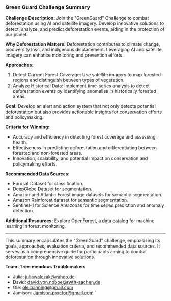### Green Guard Challenge Summary

**Challenge Description:**
Join the "GreenGuard" Challenge to combat deforestation using AI and satellite imagery. Develop innovative solutions to detect, analyze, and predict deforestation events, aiding in the protection of our planet.

**Why Deforestation Matters:**
Deforestation contributes to climate change, biodiversity loss, and indigenous displacement. Leveraging AI and satellite imagery can enhance monitoring and prevention efforts.

**Approaches:**
1. Detect Current Forest Coverage: Use satellite imagery to map forested regions and distinguish between types of vegetation.
2. Analyze Historical Data: Implement time-series analysis to detect deforestation events by identifying anomalies in historically forested areas.

**Goal:**
Develop an alert and action system that not only detects potential deforestation but also provides actionable insights for conservation efforts and policymaking.

**Criteria for Winning:**
- Accuracy and efficiency in detecting forest coverage and assessing health.
- Effectiveness in predicting deforestation and differentiating between forested and non-forested areas.
- Innovation, scalability, and potential impact on conservation and policymaking efforts.

**Recommended Data Sources:**
- Eurosat Dataset for classification.
- DeepGlobe Dataset for segmentation.
- Amazon and Atlantic Forest image datasets for semantic segmentation.
- Amazon Rainforest dataset for semantic segmentation.
- Sentinel-1 for Science Amazonas for time series prediction and anomaly detection.

**Additional Resources:**
Explore OpenForest, a data catalog for machine learning in forest monitoring.

---

This summary encapsulates the "GreenGuard" challenge, emphasizing its goals, approaches, evaluation criteria, and recommended data sources. It serves as a comprehensive guide for participants aiming to combat deforestation through innovative solutions.

**Team: Tree-mendous Troublemakers**
- Julia: juliawalczak@yahoo.de
- David: david.von.nobbe@rwth-aachen.de
- Ole: ole.banning@gmail.com
- Jamison: Jamison.proctor@gmail.com
`